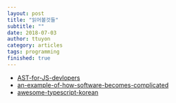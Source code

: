 ```yaml
---
layout: post
title: "읽어볼것들"
subtitle: ""
date: 2018-07-03
author: ttuyon
category: articles
tags: programming
finished: true
---
```


- [AST-for-JS-devlopers](https://gyujincho.github.io/2018-06-19/AST-for-JS-devlopers)
- [an-example-of-how-software-becomes-complicated](https://tech.ssut.me/2018/06/03/an-example-of-how-software-becomes-complicated/)
- [awesome-typescript-korean](https://github.com/typescript-kr/awesome-typescript-korean)
